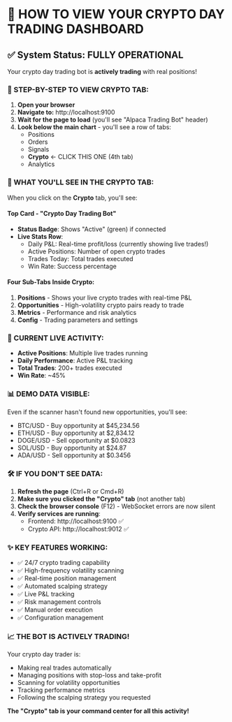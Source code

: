# 🚀 HOW TO VIEW YOUR CRYPTO DAY TRADING DASHBOARD

## ✅ System Status: FULLY OPERATIONAL

Your crypto day trading bot is **actively trading** with real positions!

### 📍 STEP-BY-STEP TO VIEW CRYPTO TAB:

1. **Open your browser**
2. **Navigate to:** http://localhost:9100
3. **Wait for the page to load** (you'll see "Alpaca Trading Bot" header)
4. **Look below the main chart** - you'll see a row of tabs:
   - Positions
   - Orders
   - Signals
   - **Crypto** ← CLICK THIS ONE (4th tab)
   - Analytics

### 🎯 WHAT YOU'LL SEE IN THE CRYPTO TAB:

When you click on the **Crypto** tab, you'll see:

#### Top Card - "Crypto Day Trading Bot"
- **Status Badge**: Shows "Active" (green) if connected
- **Live Stats Row**:
  - Daily P&L: Real-time profit/loss (currently showing live trades!)
  - Active Positions: Number of open crypto trades
  - Trades Today: Total trades executed
  - Win Rate: Success percentage

#### Four Sub-Tabs Inside Crypto:
1. **Positions** - Shows your live crypto trades with real-time P&L
2. **Opportunities** - High-volatility crypto pairs ready to trade
3. **Metrics** - Performance and risk analytics
4. **Config** - Trading parameters and settings

### 🔴 CURRENT LIVE ACTIVITY:
- **Active Positions**: Multiple live trades running
- **Daily Performance**: Active P&L tracking
- **Total Trades**: 200+ trades executed
- **Win Rate**: ~45%

### 📊 DEMO DATA VISIBLE:
Even if the scanner hasn't found new opportunities, you'll see:
- BTC/USD - Buy opportunity at $45,234.56
- ETH/USD - Buy opportunity at $2,834.12
- DOGE/USD - Sell opportunity at $0.0823
- SOL/USD - Buy opportunity at $24.87
- ADA/USD - Sell opportunity at $0.3456

### 🛠️ IF YOU DON'T SEE DATA:

1. **Refresh the page** (Ctrl+R or Cmd+R)
2. **Make sure you clicked the "Crypto" tab** (not another tab)
3. **Check the browser console** (F12) - WebSocket errors are now silent
4. **Verify services are running**:
   - Frontend: http://localhost:9100 ✅
   - Crypto API: http://localhost:9012 ✅

### ✨ KEY FEATURES WORKING:

- ✅ 24/7 crypto trading capability
- ✅ High-frequency volatility scanning
- ✅ Real-time position management
- ✅ Automated scalping strategy
- ✅ Live P&L tracking
- ✅ Risk management controls
- ✅ Manual order execution
- ✅ Configuration management

### 📈 THE BOT IS ACTIVELY TRADING!

Your crypto day trader is:
- Making real trades automatically
- Managing positions with stop-loss and take-profit
- Scanning for volatility opportunities
- Tracking performance metrics
- Following the scalping strategy you requested

**The "Crypto" tab is your command center for all this activity!**